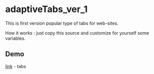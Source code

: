 # adaptiveTabs_ver_1

This is first version popular type of tabs for web-sites.

How it works : just copy this source and customize for yourself some variables.

## Demo

[link](https://percuciat.adaptiveTabs_ver_1/github/) - tabs

